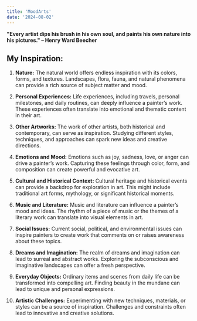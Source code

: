 ```yaml
---
title: 'MoodArts'
date: '2024-08-02'
---
```


**"Every artist dips his brush in his own soul, and paints his own nature into his pictures." – Henry Ward Beecher**

<h2>My Inspiration:</h2>

1. **Nature:**
The natural world offers endless inspiration with its colors, forms, and textures. Landscapes, flora, fauna, and natural phenomena can provide a rich source of subject matter and mood.

2. **Personal Experiences:**
Life experiences, including travels, personal milestones, and daily routines, can deeply influence a painter’s work. These experiences often translate into emotional and thematic content in their art.

3. **Other Artworks:**
The work of other artists, both historical and contemporary, can serve as inspiration. Studying different styles, techniques, and approaches can spark new ideas and creative directions.

4. **Emotions and Mood:**
Emotions such as joy, sadness, love, or anger can drive a painter’s work. Capturing these feelings through color, form, and composition can create powerful and evocative art.

5. **Cultural and Historical Context:**
Cultural heritage and historical events can provide a backdrop for exploration in art. This might include traditional art forms, mythology, or significant historical moments.

6. **Music and Literature:**
Music and literature can influence a painter’s mood and ideas. The rhythm of a piece of music or the themes of a literary work can translate into visual elements in art.

7. **Social Issues:**
Current social, political, and environmental issues can inspire painters to create work that comments on or raises awareness about these topics.

8. **Dreams and Imagination:**
The realm of dreams and imagination can lead to surreal and abstract works. Exploring the subconscious and imaginative landscapes can offer a fresh perspective.

9. **Everyday Objects:**
Ordinary items and scenes from daily life can be transformed into compelling art. Finding beauty in the mundane can lead to unique and personal expressions.

10.  **Artistic Challenges:**
Experimenting with new techniques, materials, or styles can be a source of inspiration. Challenges and constraints often lead to innovative and creative solutions.
